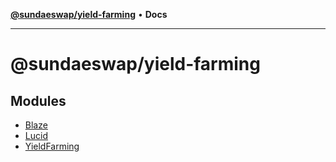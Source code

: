 [**@sundaeswap/yield-farming**](README.md) • **Docs**

***

# @sundaeswap/yield-farming

## Modules

- [Blaze](Blaze/README.md)
- [Lucid](Lucid/README.md)
- [YieldFarming](YieldFarming/README.md)
